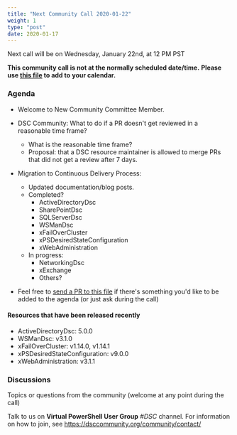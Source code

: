 ```yaml
---
title: "Next Community Call 2020-01-22"
weight: 1
type: "post"
date: 2020-01-17
---
```

Next call will be on Wednesday, January 22nd, at 12 PM PST

**This community call is not at the normally scheduled date/time.**
**Please use [this file](../../ics/dsc_community_call_jan_2020.ics) to add to**
**your calendar.**

### Agenda

- Welcome to New Community Committee Member.

- DSC Community: What to do if a PR doesn't get reviewed in a reasonable
  time frame?
  - What is the reasonable time frame?
  - Proposal: that a DSC resource maintainer is allowed to merge PRs that did
    not get a review after 7 days.

- Migration to Continuous Delivery Process:
  - Updated documentation/blog posts.
  - Completed?
    - ActiveDirectoryDsc
    - SharePointDsc
    - SQLServerDsc
    - WSManDsc
    - xFailOverCluster
    - xPSDesiredStateConfiguration
    - xWebAdministration
  - In progress:
    - NetworkingDsc
    - xExchange
    - Others?

- Feel free to [send a PR to this file](https://github.com/dsccommunity/dsccommunity.org/blob/master/content/community_calls/next_call.en.md)
  if there's something you'd like to be added to the agenda (or just ask
  during the call)

#### Resources that have been released recently

- ActiveDirectoryDsc: 5.0.0
- WSManDsc: v3.1.0
- xFailOverCluster: v1.14.0, v1.14.1
- xPSDesiredStateConfiguration: v9.0.0
- xWebAdministration: v3.1.1

### Discussions

Topics or questions from the community (welcome at any point during the call)

Talk to us on **Virtual PowerShell User Group** _#DSC_ channel.
For information on how to join, see https://dsccommunity.org/community/contact/
